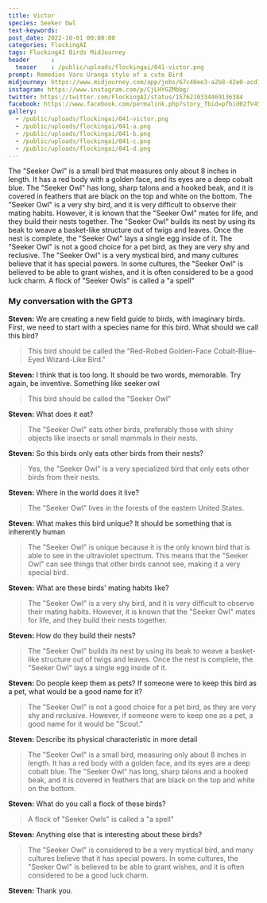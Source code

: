 ```yaml
---
title: Victor
species: Seeker Owl
text-keywords: 
post_date: 2022-10-01 00:00:00
categories: FlockingAI
tags: FlockingAI Birds MidJourney 
header      :
  teaser    : /public/uploads/flockingai/041-victor.png
prompt: Remedios Varo Uranga style of a cute Bird
midjourney: https://www.midjourney.com/app/jobs/67c40ee3-a2b8-42e0-acd1-182f492121dc
instagram: https://www.instagram.com/p/CjLHYGZMbbg/
twitter: https://twitter.com/FlockingAI/status/1576210334469136384
facebook: https://www.facebook.com/permalink.php?story_fbid=pfbid02fV4SDGD3cMZX1TW9nkSWpHzvb9Nw9VXwgGx7L6SwK26UnqmacsXPDTjfLjTFXMHul&id=100359656135677
gallery: 
  - /public/uploads/flockingai/041-victor.png
  - /public/uploads/flockingai/041-a.png
  - /public/uploads/flockingai/041-b.png
  - /public/uploads/flockingai/041-c.png
  - /public/uploads/flockingai/041-d.png
---
```


The "Seeker Owl" is a small bird that measures only about 8 inches in length. It has a red body with a golden face, and its eyes are a deep cobalt blue. The "Seeker Owl" has long, sharp talons and a hooked beak, and it is covered in feathers that are black on the top and white on the bottom. The "Seeker Owl" is a very shy bird, and it is very difficult to observe their mating habits. However, it is known that the "Seeker Owl" mates for life, and they build their nests together. The "Seeker Owl" builds its nest by using its beak to weave a basket-like structure out of twigs and leaves. Once the nest is complete, the "Seeker Owl" lays a single egg inside of it. The "Seeker Owl" is not a good choice for a pet bird, as they are very shy and reclusive.  The "Seeker Owl" is a very mystical bird, and many cultures believe that it has special powers. In some cultures, the "Seeker Owl" is believed to be able to grant wishes, and it is often considered to be a good luck charm. A flock of "Seeker Owls" is called a "a spell"

### My conversation with the GPT3

**Steven:** We are creating a new field guide to birds, with imaginary birds. First, we need to start with a species name for this bird. What should we call this bird?

> This bird should be called the "Red-Robed Golden-Face Cobalt-Blue-Eyed Wizard-Like Bird."

**Steven:** I think that is too long. It should be two words, memorable. Try again, be inventive. Something like seeker owl

> This bird should be called the "Seeker Owl"

**Steven:** What does it eat?

> The "Seeker Owl" eats other birds, preferably those with shiny objects like insects or small mammals in their nests.

**Steven:** So this birds only eats other birds from their nests?

> Yes, the "Seeker Owl" is a very specialized bird that only eats other birds from their nests.

**Steven:** Where in the world does it live?

> The "Seeker Owl" lives in the forests of the eastern United States.

**Steven:** What makes this bird unique? It should be something that is inherently human

> The "Seeker Owl" is unique because it is the only known bird that is able to see in the ultraviolet spectrum. This means that the "Seeker Owl" can see things that other birds cannot see, making it a very special bird.

**Steven:** What are these birds' mating habits like?

> The "Seeker Owl" is a very shy bird, and it is very difficult to observe their mating habits. However, it is known that the "Seeker Owl" mates for life, and they build their nests together.

**Steven:** How do they build their nests?

> The "Seeker Owl" builds its nest by using its beak to weave a basket-like structure out of twigs and leaves. Once the nest is complete, the "Seeker Owl" lays a single egg inside of it.

**Steven:** Do people keep them as pets? If someone were to keep this bird as a pet, what would be a good name for it?

> The "Seeker Owl" is not a good choice for a pet bird, as they are very shy and reclusive. However, if someone were to keep one as a pet, a good name for it would be "Scout."

**Steven:** Describe its physical characteristic in more detail

> The "Seeker Owl" is a small bird, measuring only about 8 inches in length. It has a red body with a golden face, and its eyes are a deep cobalt blue. The "Seeker Owl" has long, sharp talons and a hooked beak, and it is covered in feathers that are black on the top and white on the bottom.

**Steven:** What do you call a flock of these birds?

> A flock of "Seeker Owls" is called a "a spell"

**Steven:** Anything else that is interesting about these birds?

> The "Seeker Owl" is considered to be a very mystical bird, and many cultures believe that it has special powers. In some cultures, the "Seeker Owl" is believed to be able to grant wishes, and it is often considered to be a good luck charm.

**Steven:** Thank you.
